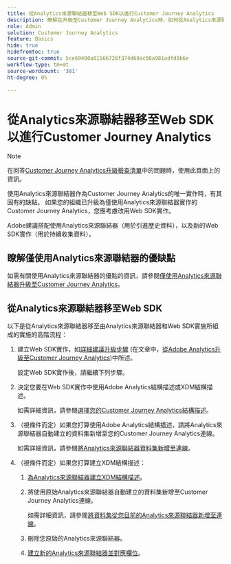 ```yaml
---
title: 從Analytics來源聯結器移至Web SDK以進行Customer Journey Analytics
description: 瞭解在升級至Customer Journey Analytics時，如何從Analytics來源聯結器移至Web SDK
role: Admin
solution: Customer Journey Analytics
feature: Basics
hide: true
hidefromtoc: true
source-git-commit: 5ce69400a01566728f374d68ac08a981adfd8b6e
workflow-type: tm+mt
source-wordcount: '381'
ht-degree: 0%

---
```


# 從Analytics來源聯結器移至Web SDK以進行Customer Journey Analytics

>[!NOTE]
> 
>在回答[Customer Journey Analytics升級檢查清單](https://gigazelle.github.io/cja-ttv/)中的問題時，使用此頁面上的資訊。

使用Analytics來源聯結器作為Customer Journey Analytics的唯一實作時，有其固有的缺點。 如果您的組織已升級為僅使用Analytics來源聯結器實作的Customer Journey Analytics，您應考慮改用Web SDK實作。

Adobe建議搭配使用Analytics來源聯結器（用於引進歷史資料），以及新的Web SDK實作（用於持續收集資料）。

## 瞭解僅使用Analytics來源聯結器的優缺點

如需有關使用Analytics來源聯結器的優點的資訊，請參閱[僅使用Analytics來源聯結器升級至Customer Journey Analytics](/help/getting-started/cja-upgrade/cja-upgrade-source-connector-exclusively.md)。

## 從Analytics來源聯結器移至Web SDK

以下是從Analytics來源聯結器移至由Analytics來源聯結器和Web SDK實施所組成的實施的高階流程：

1. 建立Web SDK實作，如[詳細建議升級步驟](/help/getting-started/cja-upgrade/cja-upgrade-recommendations.md#detailed-recommended-upgrade-steps) (在文章中，[從Adobe Analytics升級至Customer Journey Analytics](/help/getting-started/cja-upgrade/cja-upgrade-recommendations.md))中所述。

   設定Web SDK實作後，請繼續下列步驟。

1. 決定您要在Web SDK實作中使用Adobe Analytics結構描述或XDM結構描述。

   如需詳細資訊，請參閱[選擇您的Customer Journey Analytics結構描述](/help/getting-started/cja-upgrade/cja-upgrade-schema-existing.md)。

1. （視條件而定）如果您打算使用Adobe Analytics結構描述，請將Analytics來源聯結器自動建立的資料集新增至您的Customer Journey Analytics連線。

   如需詳細資訊，請參閱[將Analytics來源聯結器資料集新增至連線](/help/getting-started/cja-upgrade/cja-upgrade-source-connector-dataset.md)。

1. （視條件而定）如果您打算建立XDM結構描述：

   1. [為Analytics來源聯結器建立XDM結構描述](/help/getting-started/cja-upgrade/cja-upgrade-source-connector-schema.md)。

   1. 將使用原始Analytics來源聯結器自動建立的資料集新增至Customer Journey Analytics連線。

      如需詳細資訊，請參閱[將資料集從您目前的Analytics來源聯結器新增至連線](/help/getting-started/cja-upgrade/cja-upgrade-source-connector-dataset.md)。

   1. 刪除您原始的Analytics來源聯結器。<!-- need to add steps somewhere about how to do this -->

   1. [建立新的Analytics來源聯結器並對應欄位](/help/getting-started/cja-upgrade/cja-upgrade-source-connector.md)。








